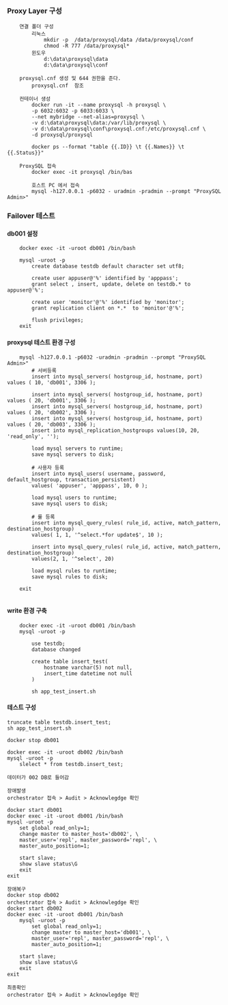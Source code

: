 ### Proxy Layer 구성
```
    연결 폴더 구성
        리눅스 
            mkdir -p  /data/proxysql/data /data/proxysql/conf
            chmod -R 777 /data/proxysql*
        윈도우
            d:\data\proxysql\data 
            d:\data\proxysql\conf

    proxysql.cnf 생성 및 644 권한을 준다.
        proxysql.cnf  참조

    컨테이너 생성
        docker run -it --name proxysql -h proxysql \ 
        -p 6032:6032 -p 6033:6033 \
        --net mybridge --net-alias=proxysql \
        -v d:\data\proxysql\data:/var/lib/proxysql \
        -v d:\data\proxysql\conf\proxysql.cnf:/etc/proxysql.cnf \
        -d proxysql/proxysql

        docker ps --format "table {{.ID}} \t {{.Names}} \t {{.Status}}"

    ProxySQL 접속
        docker exec -it proxysql /bin/bas

        호스트 PC 에서 접속 
        mysql -h127.0.0.1 -p6032 - uradmin -pradmin --prompt "ProxySQL Admin>" 
```

### Failover 테스트

#### db001 설정
```   
    docker exec -it -uroot db001 /bin/bash

    mysql -uroot -p
        create database testdb default character set utf8;
        
        create user appuser@'%' identified by 'apppass';
        grant select , insert, update, delete on testdb.* to appuser@'%';

        create user 'monitor'@'%' identified by 'monitor';
        grant replication client on *.*  to 'monitor'@'%';

        flush privileges;
    exit
```

#### proxysql 테스트 환경 구성
```
    mysql -h127.0.0.1 -p6032 -uradmin -pradmin --prompt "ProxySQL Admin>"
        # 서버등록
        insert into mysql_servers( hostgroup_id, hostname, port) values ( 10, 'db001', 3306 );

        insert into mysql_servers( hostgroup_id, hostname, port) values ( 20, 'db001', 3306 );
        insert into mysql_servers( hostgroup_id, hostname, port) values ( 20, 'db002', 3306 );
        insert into mysql_servers( hostgroup_id, hostname, port) values ( 20, 'db003', 3306 );
        insert into mysql_replication_hostgroups values(10, 20, 'read_only', '');

        load mysql servers to runtime;
        save mysql servers to disk;

        # 사용자 등록
        insert into mysql_users( username, password, default_hostgroup, transaction_persistent)
        values( 'appuser', 'apppass', 10, 0 );

        load mysql users to runtime;
        save mysql users to disk;        

        # 룰 등록
        insert into mysql_query_rules( rule_id, active, match_pattern, destination_hostgroup)
        values( 1, 1, '^select.*for update$', 10 );

        insert into mysql_query_rules( rule_id, active, match_pattern, destination_hostgroup)
        values(2, 1, '^select', 20)

        load mysql rules to runtime;
        save mysql rules to disk;   

    exit
    
```

#### write 환경 구축
```
    docker exec -it -uroot db001 /bin/bash
    mysql -uroot -p

        use testdb;
        database changed

        create table insert_test(
            hostname varchar(5) not null,
            insert_time datetime not null
        )

        sh app_test_insert.sh
```

#### 테스트 구성
    truncate table testdb.insert_test;
    sh app_test_insert.sh

    docker stop db001

    docker exec -it -uroot db002 /bin/bash
    mysql -uroot -p
        slelect * from testdb.insert_test;

    데이터가 002 DB로 들어감

    장애발생
    orchestrator 접속 > Audit > Acknowlegdge 확인

    docker start db001
    docker exec -it -uroot db001 /bin/bash
    mysql -uroot -p
        set global read_only=1;
        change master to master_host='db002', \
        master_user='repl', master_password='repl', \
        master_auto_position=1;

        start slave;
        show slave status\G
        exit
    exit

    장애복구
    docker stop db002
    orchestrator 접속 > Audit > Acknowlegdge 확인
    docker start db002
    docker exec -it -uroot db001 /bin/bash
        mysql -uroot -p
            set global read_only=1;
            change master to master_host='db001', \
            master_user='repl', master_password='repl', \
            master_auto_position=1;

        start slave;
        show slave status\G
        exit
    exit

    최종확인
    orchestrator 접속 > Audit > Acknowlegdge 확인